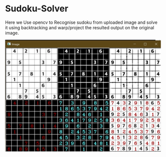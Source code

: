 # Sudoku-Solver

Here we Use opencv to Recognise sudoku from uploaded image and solve it using backtracking and warp/project the resulted output on the original image.


![alt text](https://github.com/tj0389/Sudoku-Solver/blob/main/Screenshot%202020-11-09%20114810.jpg)


